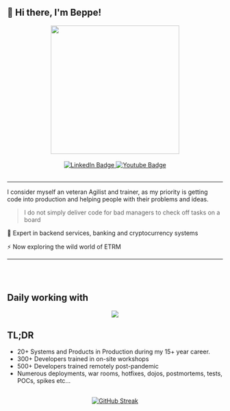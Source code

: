 ## 👋 Hi there, I'm Beppe! 

<div id="header" align="center">
  <img src="https://static.wixstatic.com/media/44c167_fba7e93638184f778f5006aedca66d9a~mv2.png/v1/fill/w_502,h_216,al_c,lg_1,q_85,enc_avif,quality_auto/logo-site.png" width="300"/>
</div>
</br>

<div id="badges" align="center">
  <a href="https://www.linkedin.com/in/giuseppematheus">
    <img src="https://img.shields.io/badge/LinkedIn-blue?style=for-the-badge&logo=linkedin&logoColor=white" alt="LinkedIn Badge"/>
  </a>
  <a href="[your-youtube-URL](https://www.youtube.com/@giuseppematheus)">
    <img src="https://img.shields.io/badge/YouTube-red?style=for-the-badge&logo=youtube&logoColor=white" alt="Youtube Badge"/>
  </a>
</div>
</br>

---

I consider myself an veteran Agilist and trainer, as my priority is getting code into production and helping people with their problems and ideas.

>I do not simply deliver code for bad managers to check off tasks on a board


🏦  Expert in backend services, banking and cryptocurrency systems 

⚡  Now exploring the wild world of ETRM

---

</br>
</br>

## Daily working with

<p align="center">
  <a href="https://skillicons.dev">
    <img src="https://skillicons.dev/icons?i=vim,java,go,js,ts,lua,py,spring,postgres,nodejs,nginx,aws,gcp,azure,git,linux,docker,kubernetes&perline=9" />
  </a>
</p>

## TL;DR

- 20+ Systems and Products in Production during my 15+ year career.
- 300+ Developers trained in on-site workshops
- 500+ Developers trained remotely post-pandemic
- Numerous deployments, war rooms, hotfixes, dojos, postmortems, tests, POCs, spikes etc...

## 

<div align="center">
  
[![GitHub Streak](http://github-readme-streak-stats.herokuapp.com/?user=GiuseppeMP&theme=tokyonight&hide_border=false&card_width=720&fire=EB4D0F&hide_longest_streak=false)](https://git.io/streak-stats)

</div>
